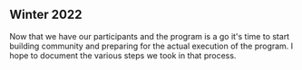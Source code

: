## Winter 2022

Now that we have our participants and the program is a go it's time to start building community and preparing for the actual execution of the program. I hope to document the various steps we took in that process. 